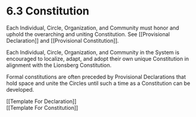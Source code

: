 # 6.3 Constitution
Each Individual, Circle, Organization, and Community must honor and uphold the overarching and uniting Constitution. See [[Provisional Declaration]] and [[Provisional Constitution]]. 

Each Individual, Circle, Organization, and Community in the System is encouraged to localize, adapt, and adopt their own unique Constitution in alignment with the Lionsberg Constitution. 

Formal constitutions are often preceded by Provisional Declarations that hold space and unite the Circles until such a time as a Constitution can be developed. 

[[Template For Declaration]]  
[[Template For Constitution]]  